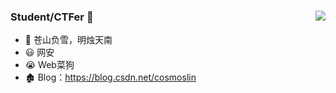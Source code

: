 ### Student/CTFer 👋      <img align="right" src="https://github-readme-stats.vercel.app/api?username=Snakinya&show_icons=true&theme=radical">

- 🌄 苍山负雪，明烛天南
- 😃 网安
- 😭 Web菜狗
- 🏚️ Blog：https://blog.csdn.net/cosmoslin




<!--
**Snakinya/Snakinya** is a ✨ _special_ ✨ repository because its `README.md` (this file) appears on your GitHub profile.

Here are some ideas to get you started:

- 🔭 I’m currently working on ...
- 🌱 I’m currently learning ...
- 👯 I’m looking to collaborate on ...
- 🤔 I’m looking for help with ...
- 💬 Ask me about ...
- 📫 How to reach me: ...
- 😄 Pronouns: ...
- ⚡ Fun fact: ...
-->
